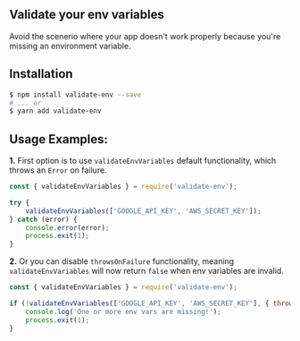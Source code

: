 ## Validate your env variables

Avoid the scenerio where your app doesn't work properly because you're missing an environment variable.

## Installation

```bash
$ npm install validate-env --save
# ... or
$ yarn add validate-env

```

## Usage Examples:

**1.** First option is to use `validateEnvVariables` default functionality, which throws an `Error` on failure.

```js
const { validateEnvVariables } = require('validate-env');

try {
    validateEnvVariables(['GOOGLE_API_KEY', 'AWS_SECRET_KEY']);
} catch (error) {
    console.error(error);
    process.exit(1);
}

```

**2.** Or you can disable `throwsOnFailure` functionality, meaning `validateEnvVariables` will now return `false` when env variables are invalid.  

```js
const { validateEnvVariables } = require('validate-env');

if (!validateEnvVariables(['GOOGLE_API_KEY', 'AWS_SECRET_KEY'], { throwsOnFailure: false })) {
    console.log('One or more env vars are missing!');
    process.exit(1);
}
```

